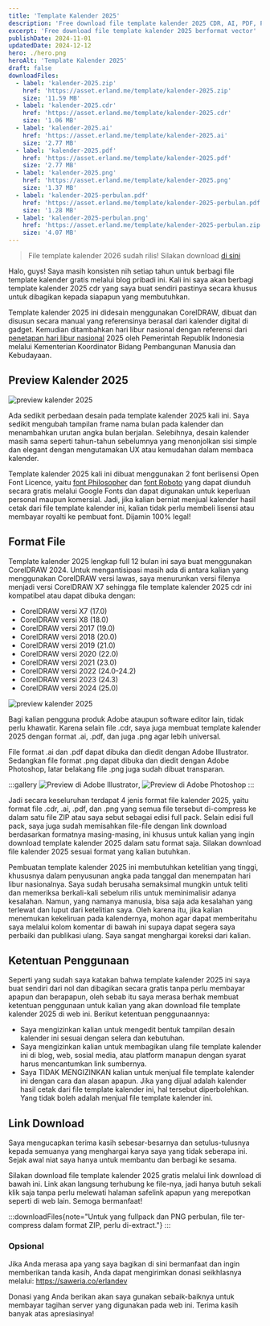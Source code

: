 ```yaml
---
title: 'Template Kalender 2025'
description: 'Free download file template kalender 2025 CDR, AI, PDF, PNG HD transparan, cukup sekali klik link download. Full 12 bulan lengkap hari libur nasional.'
excerpt: 'Free download file template kalender 2025 berformat vector'
publishDate: 2024-11-01
updatedDate: 2024-12-12
hero: ./hero.png
heroAlt: 'Template Kalender 2025'
draft: false
downloadFiles:
  - label: 'kalender-2025.zip'
    href: 'https://asset.erland.me/template/kalender-2025.zip'
    size: '11.59 MB'
  - label: 'kalender-2025.cdr'
    href: 'https://asset.erland.me/template/kalender-2025.cdr'
    size: '1.06 MB'
  - label: 'kalender-2025.ai'
    href: 'https://asset.erland.me/template/kalender-2025.ai'
    size: '2.77 MB'
  - label: 'kalender-2025.pdf'
    href: 'https://asset.erland.me/template/kalender-2025.pdf'
    size: '2.77 MB'
  - label: 'kalender-2025.png'
    href: 'https://asset.erland.me/template/kalender-2025.png'
    size: '1.37 MB'
  - label: 'kalender-2025-perbulan.pdf'
    href: 'https://asset.erland.me/template/kalender-2025-perbulan.pdf'
    size: '1.28 MB'
  - label: 'kalender-2025-perbulan.png'
    href: 'https://asset.erland.me/template/kalender-2025-perbulan.zip'
    size: '4.07 MB'
---
```


> File template kalender 2026 sudah rilis! Silakan download [di sini](/download/template-kalender-2026/)

Halo, guys! Saya masih konsisten nih setiap tahun untuk berbagi file template kalender gratis melalui blog pribadi ini. Kali ini saya akan berbagi template kalender 2025 cdr yang saya buat sendiri pastinya secara khusus untuk dibagikan kepada siapapun yang membutuhkan.

Template kalender 2025 ini didesain menggunakan CorelDRAW, dibuat dan disusun secara manual yang referensinya berasal dari kalender digital di gadget. Kemudian ditambahkan hari libur nasional dengan referensi dari [penetapan hari libur nasional](https://kemenkopmk.go.id/pemerintah-tetapkan-hari-libur-nasional-dan-cuti-bersama-tahun-2025) 2025 oleh Pemerintah Republik Indonesia melalui Kementerian Koordinator Bidang Pembangunan Manusia dan Kebudayaan.

## Preview Kalender 2025

![preview kalender 2025](./template-kalender-2025.webp 'preview kalender 2025')

Ada sedikit perbedaan desain pada template kalender 2025 kali ini. Saya sedikit mengubah tampilan frame nama bulan pada kalender dan menambahkan urutan angka bulan berjalan. Selebihnya, desain kalender masih sama seperti tahun-tahun sebelumnya yang menonjolkan sisi simple dan elegant dengan mengutamakan UX atau kemudahan dalam membaca kalender.

Template kalender 2025 kali ini dibuat menggunakan 2 font berlisensi Open Font Licence, yaitu [font Philosopher](https://fonts.google.com/specimen/Philosopher) dan [font Roboto](https://fonts.google.com/specimen/Roboto) yang dapat diunduh secara gratis melalui Google Fonts dan dapat digunakan untuk keperluan personal maupun komersial. Jadi, jika kalian berniat menjual kalender hasil cetak dari file template kalender ini, kalian tidak perlu membeli lisensi atau membayar royalti ke pembuat font. Dijamin 100% legal!

## Format File

Template kalender 2025 lengkap full 12 bulan ini saya buat menggunakan CorelDRAW 2024. Untuk mengantisipasi masih ada di antara kalian yang menggunakan CorelDRAW versi lawas, saya menurunkan versi filenya menjadi versi CorelDRAW X7 sehingga file template kalender 2025 cdr ini kompatibel atau dapat dibuka dengan:

- CorelDRAW versi X7 (17.0)
- CorelDRAW versi X8 (18.0)
- CorelDRAW versi 2017 (19.0)
- CorelDRAW versi 2018 (20.0)
- CorelDRAW versi 2019 (21.0)
- CorelDRAW versi 2020 (22.0)
- CorelDRAW versi 2021 (23.0)
- CorelDRAW versi 2022 (24.0-24.2)
- CorelDRAW versi 2023 (24.3)
- CorelDRAW versi 2024 (25.0)

![preview kalender 2025](./template-kalender-2025-cdr.webp 'preview kalender 2025')

Bagi kalian pengguna produk Adobe ataupun software editor lain, tidak perlu khawatir. Karena selain file .cdr, saya juga membuat template kalender 2025 dengan format .ai, .pdf, dan juga .png agar lebih universal.

File format .ai dan .pdf dapat dibuka dan diedit dengan Adobe Illustrator. Sedangkan file format .png dapat dibuka dan diedit dengan Adobe Photoshop, latar belakang file .png juga sudah dibuat transparan.

:::gallery
![Preview di Adobe Illustrator](./template-kalender-2025-ai.webp 'Adobe Illustrator'),
![Preview di Adobe Photoshop](./template-kalender-2025-png.webp 'Adobe Photoshop')
:::

Jadi secara keseluruhan terdapat 4 jenis format file kalender 2025, yaitu format file .cdr, .ai, .pdf, dan .png yang semua file tersebut di-compress ke dalam satu file ZIP atau saya sebut sebagai edisi full pack. Selain edisi full pack, saya juga sudah memisahkan file-file dengan link download berdasarkan formatnya masing-masing, ini khusus untuk kalian yang ingin download template kalender 2025 dalam satu format saja. Silakan download file kalender 2025 sesuai format yang kalian butuhkan.

Pembuatan template kalender 2025 ini membutuhkan ketelitian yang tinggi, khususnya dalam penyusunan angka pada tanggal dan menempatan hari libur nasionalnya. Saya sudah berusaha semaksimal mungkin untuk teliti dan memeriksa berkali-kali sebelum rilis untuk meminimalisir adanya kesalahan. Namun, yang namanya manusia, bisa saja ada kesalahan yang terlewat dan luput dari ketelitian saya. Oleh karena itu, jika kalian menemukan kekeliruan pada kalendernya, mohon agar dapat memberitahu saya melalui kolom komentar di bawah ini supaya dapat segera saya perbaiki dan publikasi ulang. Saya sangat menghargai koreksi dari kalian.

## Ketentuan Penggunaan

Seperti yang sudah saya katakan bahwa template kalender 2025 ini saya buat sendiri dari nol dan dibagikan secara gratis tanpa perlu membayar apapun dan berapapun, oleh sebab itu saya merasa berhak membuat ketentuan penggunaan untuk kalian yang akan download file template kalender 2025 di web ini. Berikut ketentuan penggunaannya:

- Saya mengizinkan kalian untuk mengedit bentuk tampilan desain kalender ini sesuai dengan selera dan kebutuhan.
- Saya mengizinkan kalian untuk membagikan ulang file template kalender ini di blog, web, sosial media, atau platform manapun dengan syarat harus mencantumkan link sumbernya.
- Saya TIDAK MENGIZINKAN kalian untuk menjual file template kalender ini dengan cara dan alasan apapun. Jika yang dijual adalah kalender hasil cetak dari file template kalender ini, hal tersebut diperbolehkan. Yang tidak boleh adalah menjual file template kalender ini.

## Link Download

Saya mengucapkan terima kasih sebesar-besarnya dan setulus-tulusnya kepada semuanya yang menghargai karya saya yang tidak seberapa ini. Sejak awal niat saya hanya untuk membantu dan berbagi ke sesama.

Silakan download file template kalender 2025 gratis melalui link download di bawah ini. Link akan langsung terhubung ke file-nya, jadi hanya butuh sekali klik saja tanpa perlu melewati halaman safelink apapun yang merepotkan seperti di web lain. Semoga bermanfaat!

:::downloadFiles{note="Untuk yang fullpack dan PNG perbulan, file ter-compress dalam format ZIP, perlu di-extract."}
:::

### Opsional

Jika Anda merasa apa yang saya bagikan di sini bermanfaat dan ingin memberikan tanda kasih, Anda dapat mengirimkan donasi seikhlasnya melalui: <a href="https://saweria.co/erlandev" rel="nofollow noopener" target="_blank">https://saweria.co/erlandev</a>

Donasi yang Anda berikan akan saya gunakan sebaik-baiknya untuk membayar tagihan server yang digunakan pada web ini. Terima kasih banyak atas apresiasinya!
